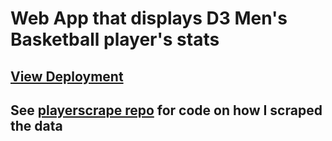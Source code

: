 # Web App that displays D3 Men's Basketball player's stats
## [View Deployment](https://d3hoopsdata.herokuapp.com/)

## See [playerscrape repo](https://github.com/willemnielsen/playerscrape) for code on how I scraped the data
